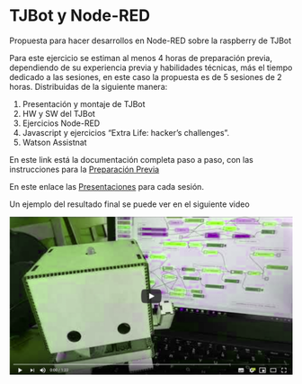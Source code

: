 # TJBot y Node-RED

Propuesta para hacer desarrollos en Node-RED sobre la raspberry de TJBot

Para este ejercicio se estiman al menos 4 horas de preparación previa, dependiendo de su experiencia previa y habilidades técnicas, más el tiempo dedicado a las sesiones, en este caso la propuesta es de 5 sesiones de 2 horas. Distribuidas de la siguiente manera:

1. Presentación y montaje de TJBot
2. HW y SW del TJBot
3. Ejercicios Node-RED
4. Javascript y ejercicios “Extra Life: hacker’s challenges”.
5. Watson Assistnat 

En este link está la documentación completa paso a paso, con las instrucciones para la <a href= "http://www.watsonvaaclase.es/moodle/mod/resource/view.php?id=27">Preparación Previa</a> <br>

En este enlace las <a href= "http://www.watsonvaaclase.es/moodle/mod/folder/view.php?id=29">Presentaciones</a> para cada sesión. <br>

Un ejemplo del resultado final se puede ver en el siguiente video

<a href="https://www.youtube.com/watch?v=Loob-zuiWGA"><img id="img1" src="files/img/TJNodered.png"></a> <br>
